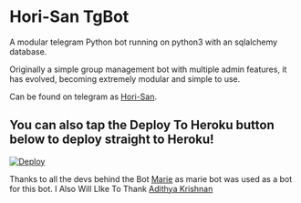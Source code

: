 # Hori-San TgBot
A modular telegram Python bot running on python3 with an sqlalchemy database.

Originally a simple group management bot with multiple admin features, it has evolved, becoming extremely modular and 
simple to use.

Can be found on telegram as [Hori-San](https://t.me/KyoukoHori_00bot).


## You can also tap the Deploy To Heroku button below to deploy straight to Heroku!

[![Deploy](https://www.herokucdn.com/deploy/button.svg)](https://heroku.com/deploy?template=https://github.com/Th30utlaw/Hori-San_TgBot)


Thanks to all the devs behind the Bot [Marie](https://github.com/TGExplore/Marie-2.0-English) as marie bot was used as a bot for this bot.
I Also Will LIke To Thank [Adithya Krishnan](https://github.com/fal3n-4ngel)